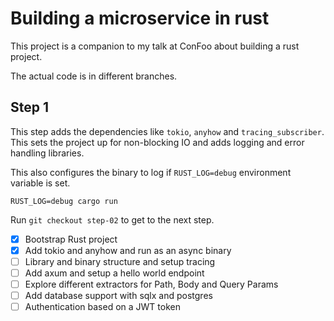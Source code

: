 # Building a microservice in rust

This project is a companion to my talk at ConFoo about building a rust project.

The actual code is in different branches.

## Step 1

This step adds the dependencies like `tokio`, `anyhow` and `tracing_subscriber`.
This sets the project up for non-blocking IO and adds logging and error handling
libraries.

This also configures the binary to log if `RUST_LOG=debug` environment variable
is set.

```
RUST_LOG=debug cargo run
```

Run `git checkout step-02` to get to the next step.

* [x] Bootstrap Rust project
* [x] Add tokio and anyhow and run as an async binary
* [ ] Library and binary structure and setup tracing
* [ ] Add axum and setup a hello world endpoint
* [ ] Explore different extractors for Path, Body and Query Params
* [ ] Add database support with sqlx and postgres
* [ ] Authentication based on a JWT token

